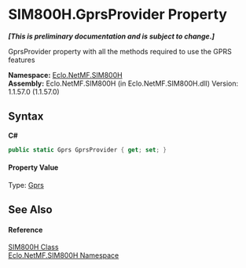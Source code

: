 # SIM800H.GprsProvider Property 
 _**\[This is preliminary documentation and is subject to change.\]**_

GprsProvider property with all the methods required to use the GPRS features

**Namespace:**&nbsp;<a href="N_Eclo_NetMF_SIM800H">Eclo.NetMF.SIM800H</a><br />**Assembly:**&nbsp;Eclo.NetMF.SIM800H (in Eclo.NetMF.SIM800H.dll) Version: 1.1.57.0 (1.1.57.0)

## Syntax

**C#**<br />
``` C#
public static Gprs GprsProvider { get; set; }
```


#### Property Value
Type: <a href="T_Eclo_NetMF_SIM800H_Gprs">Gprs</a>

## See Also


#### Reference
<a href="T_Eclo_NetMF_SIM800H_SIM800H">SIM800H Class</a><br /><a href="N_Eclo_NetMF_SIM800H">Eclo.NetMF.SIM800H Namespace</a><br />